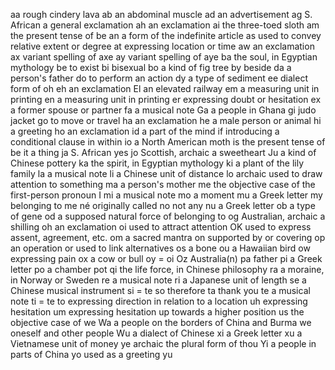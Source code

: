 aa rough cindery lava
ab an abdominal muscle
ad an advertisement
ag S. African a general exclamation
ah an exclamation
ai the three-toed sloth
am the present tense of be
an a form of the indefinite article
as used to convey relative extent or degree
at expressing location or time
aw an exclamation
ax variant spelling of axe
ay variant spelling of aye
ba the soul, in Egyptian mythology
be to exist
bi bisexual
bo a kind of fig tree
by beside
da a person's father
do to perform an action
dy a type of sediment
ee dialect form of oh
eh an exclamation
El an elevated railway
em a measuring unit in printing
en a measuring unit in printing
er expressing doubt or hesitation
ex a former spouse or partner
fa a musical note
Ga a people in Ghana
gi judo jacket
go to move or travel
ha an exclamation
he a male person or animal
hi a greeting
ho an exclamation
id a part of the mind
if introducing a conditional clause
in within
io a North American moth
is the present tense of be
it a thing
ja S. African yes
jo Scottish, archaic a sweetheart
Ju a kind of Chinese pottery
ka the spirit, in Egyptian mythology
ki a plant of the lily family
la a musical note
li a Chinese unit of distance
lo archaic used to draw attention to something
ma a person's mother
me the objective case of the first-person pronoun I
mi a musical note
mo a moment
mu a Greek letter
my belonging to me
né originally called
no not any
nu a Greek letter
ob a type of gene
od a supposed natural force
of belonging to
og Australian, archaic a shilling
oh an exclamation
oi used to attract attention
OK used to express assent, agreement, etc.
om a sacred mantra
on supported by or covering
op an operation
or used to link alternatives
os a bone
ou a Hawaiian bird
ow expressing pain
ox a cow or bull
oy = oi
Oz Australia(n)
pa father
pi a Greek letter
po a chamber pot
qi the life force, in Chinese philosophy
ra a moraine, in Norway or Sweden
re a musical note
ri a Japanese unit of length
se a Chinese musical instrument
si = te
so therefore
ta thank you
te a musical note
ti = te
to expressing direction in relation to a location
uh expressing hesitation
um expressing hesitation
up towards a higher position
us the objective case of we
Wa a people on the borders of China and Burma
we oneself and other people
Wu a dialect of Chinese
xi a Greek letter
xu a Vietnamese unit of money
ye archaic the plural form of thou
Yi a people in parts of China
yo used as a greeting
yu
